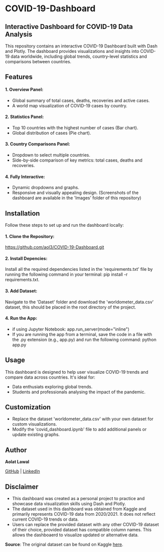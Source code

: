 # COVID-19-Dashboard
## Interactive Dashboard for COVID-19 Data Analysis
This repository contains an interactive COVID-19 Dashboard built with Dash and Plotly. The dashboard provides visualizations and insights into COVID-19 data worldwide, including global trends, country-level statistics and comparisons between countries.
## Features
#### 1. Overview Panel:
- Global summary of total cases, deaths, recoveries and active cases.
- A world map visualization of COVID-19 cases by country.
#### 2. Statistics Panel:
- Top 10 countries with the highest number of cases (Bar chart).
- Global distribution of cases (Pie chart).
#### 3. Country Comparisons Panel:
- Dropdown to select multiple countries.
- Side-by-side comparison of key metrics: total cases, deaths and recoveries.
#### 4. Fully Interactive:
- Dynamic dropdowns and graphs.
- Responsive and visually appealing design.
(Screenshots of the dashboard are available in the 'Images' folder of this repository)
## Installation
Follow these steps to set up and run the dashboard locally:
#### 1. Clone the Repository:
https://github.com/aol3/COVID-19-Dashboard.git
#### 2. Install Depencies:
Install all the required dependencies listed in the 'requirements.txt' file by running the following command in your terminal: pip install -r requirements.txt.
#### 3. Add Dataset: 
Navigate to the 'Dataset' folder and download the 'worldometer_data.csv' dataset, this should be placed in the root directory of the project.
#### 4. Run the App:
- if using Jupyter Notebook: app.run_server(mode="inline")
- If you are running the app from a terminal, save the code in a file with the .py extension (e.g., app.py) and run the following command: python app.py
## Usage
This dashboard is designed to help user visualize COVID-19 trends and compare data across countries. It's ideal for:
- Data enthusiats exploring global trends.
- Students and professionals analysing the impact of the pandemic.
## Customization
- Replace the dataset 'worldometer_data.csv' with your own dataset for custom visualizations.
- Modify the 'covid_dashboard.ipynb' file to add additional panels or update existing graphs.
## Author
**Aolat Lawal**

  [GitHub](https://github.com/aol3) | [LinkedIn](https://www.linkedin.com/in/aolat-lawal/)
## Disclaimer
- This dashboard was created as a personal project to practice and showcase data visualization skills using Dash and Plotly.
- The dataset used in this dashboard was obtained from Kaggle and primarily represents COVID-19 data from 2020/2021. It does not reflect current COVID-19 trends or data.
- Users can replace the provided dataset with any other COVID-19 dataset of their choice, provided dataset has compatible column names. This allows the dashboaerd to visualize updated or alternative data.

**Source**: The original dataset can be found on Kaggle [here](https://www.kaggle.com/datasets/imdevskp/corona-virus-report).
  


